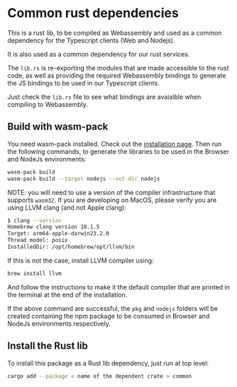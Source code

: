 # Common rust dependencies

This is a rust lib, to be compiled as Webassembly and used as a common dependency
for the Typescript clients (Web and Nodejs).

It is also used as a common dependency for our rust services.

The `lib.rs` is re-exporting the modules that are made accessible to the rust code, as well as
providing the required Webassembly bindings to generate the JS bindings to be used in our Typescript clients.

Just check the `lib.rs` file to see what bindings are avaialble when compiling to Webassembly.

## Build with wasm-pack

You need wasm-pack installed. Check out the [installation page](https://rustwasm.github.io/wasm-pack/installer/). Then run the following commands, to generate the libraries to be used
in the Browser and NodeJs environments:

```bash
wasm-pack build
wasm-pack build --target nodejs --out-dir nodejs
```

NOTE: you will need to use a version of the compiler infrastructure that supports `wasm32`. If you are developing on MacOS, please verify you are using LLVM clang (and not Apple clang):

```bash
$ clang --version
Homebrew clang version 18.1.5
Target: arm64-apple-darwin23.2.0
Thread model: posix
InstalledDir: /opt/homebrew/opt/llvm/bin
```

If this is not the case, install LLVM compiler using:

```bash
brew install llvm
```

And follow the instructions to make it the default compiler that are printed in the terminal at the end of the installation.

If the above command are successful, the `pkg` and `nodejs` folders will be created containing the npm package to be consumed in Browser and NodeJs environments respectively.

## Install the Rust lib

To install this package as a Rust lib dependency, just run at top level:

```bash
cargo add --package < name of the dependent crate > common
```
